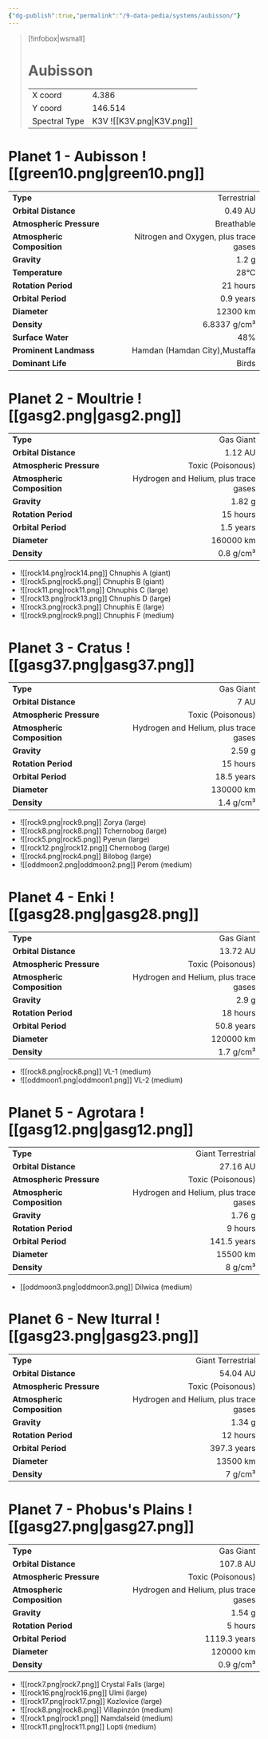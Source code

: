 ```yaml
---
{"dg-publish":true,"permalink":"/9-data-pedia/systems/aubisson/"}
---
```


> [!infobox|wsmall]
> # Aubisson
> | | |
> | - | - |
> | X coord | 4.386 |
> | Y coord| 146.514 |
> | Spectral Type | K3V ![[K3V.png\|K3V.png]] |

# Planet 1 - Aubisson ![[green10.png\|green10.png]]
|                             |                           |
| --------------------------- | -------------------------:|
| **Type**                    |             Terrestrial |
| **Orbital Distance**        |   0.49 AU |
| **Atmospheric Pressure**    |       Breathable |
| **Atmospheric Composition** |      Nitrogen and Oxygen, plus trace gases |
| **Gravity**                 |        1.2 g |
| **Temperature**             |    28°C |
| **Rotation Period**         |  21 hours |
| **Orbital Period** | 0.9 years |
| **Diameter**                |      12300 km | 
| **Density**                 |    6.8337 g/cm³ |
| **Surface Water**           |           48% | 
| **Prominent Landmass**      |         Hamdan (Hamdan City),Mustaffa | 
| **Dominant Life**           |         Birds |





# Planet 2 - Moultrie ![[gasg2.png\|gasg2.png]]
|                             |                           |
| --------------------------- | -------------------------:|
| **Type**                    |             Gas Giant |
| **Orbital Distance**        |   1.12 AU |
| **Atmospheric Pressure**    |       Toxic (Poisonous) |
| **Atmospheric Composition** |      Hydrogen and Helium, plus trace gases |
| **Gravity**                 |        1.82 g |
| **Rotation Period**         |  15 hours |
| **Orbital Period** | 1.5 years |
| **Diameter**                |      160000 km | 
| **Density**                 |    0.8 g/cm³ |



- ![[rock14.png\|rock14.png]] Chnuphis A (giant)
- ![[rock5.png\|rock5.png]] Chnuphis B (giant)
- ![[rock11.png\|rock11.png]] Chnuphis C (large)
- ![[rock13.png\|rock13.png]] Chnuphis D (large)
- ![[rock3.png\|rock3.png]] Chnuphis E (large)
- ![[rock9.png\|rock9.png]] Chnuphis F (medium)


# Planet 3 - Cratus ![[gasg37.png\|gasg37.png]]
|                             |                           |
| --------------------------- | -------------------------:|
| **Type**                    |             Gas Giant |
| **Orbital Distance**        |   7 AU |
| **Atmospheric Pressure**    |       Toxic (Poisonous) |
| **Atmospheric Composition** |      Hydrogen and Helium, plus trace gases |
| **Gravity**                 |        2.59 g |
| **Rotation Period**         |  15 hours |
| **Orbital Period** | 18.5 years |
| **Diameter**                |      130000 km | 
| **Density**                 |    1.4 g/cm³ |



- ![[rock9.png\|rock9.png]] Zorya (large)
- ![[rock8.png\|rock8.png]] Tchernobog (large)
- ![[rock5.png\|rock5.png]] Pyerun (large)
- ![[rock12.png\|rock12.png]] Chernobog (large)
- ![[rock4.png\|rock4.png]] Bilobog (large)
- ![[oddmoon2.png\|oddmoon2.png]] Perom (medium)


# Planet 4 - Enki ![[gasg28.png\|gasg28.png]]
|                             |                           |
| --------------------------- | -------------------------:|
| **Type**                    |             Gas Giant |
| **Orbital Distance**        |   13.72 AU |
| **Atmospheric Pressure**    |       Toxic (Poisonous) |
| **Atmospheric Composition** |      Hydrogen and Helium, plus trace gases |
| **Gravity**                 |        2.9 g |
| **Rotation Period**         |  18 hours |
| **Orbital Period** | 50.8 years |
| **Diameter**                |      120000 km | 
| **Density**                 |    1.7 g/cm³ |



- ![[rock8.png\|rock8.png]] VL-1 (medium)
- ![[oddmoon1.png\|oddmoon1.png]] VL-2 (medium)


# Planet 5 - Agrotara ![[gasg12.png\|gasg12.png]]
|                             |                           |
| --------------------------- | -------------------------:|
| **Type**                    |             Giant Terrestrial |
| **Orbital Distance**        |   27.16 AU |
| **Atmospheric Pressure**    |       Toxic (Poisonous) |
| **Atmospheric Composition** |      Hydrogen and Helium, plus trace gases |
| **Gravity**                 |        1.76 g |
| **Rotation Period**         |  9 hours |
| **Orbital Period** | 141.5 years |
| **Diameter**                |      15500 km | 
| **Density**                 |    8 g/cm³ |



- [[oddmoon3.png\|oddmoon3.png]] Dilwica (medium)

# Planet 6 - New Iturral ![[gasg23.png\|gasg23.png]]
|                             |                           |
| --------------------------- | -------------------------:|
| **Type**                    |             Giant Terrestrial |
| **Orbital Distance**        |   54.04 AU |
| **Atmospheric Pressure**    |       Toxic (Poisonous) |
| **Atmospheric Composition** |      Hydrogen and Helium, plus trace gases |
| **Gravity**                 |        1.34 g |
| **Rotation Period**         |  12 hours |
| **Orbital Period** | 397.3 years |
| **Diameter**                |      13500 km | 
| **Density**                 |    7 g/cm³ |





# Planet 7 - Phobus's Plains ![[gasg27.png\|gasg27.png]]
|                             |                           |
| --------------------------- | -------------------------:|
| **Type**                    |             Gas Giant |
| **Orbital Distance**        |   107.8 AU |
| **Atmospheric Pressure**    |       Toxic (Poisonous) |
| **Atmospheric Composition** |      Hydrogen and Helium, plus trace gases |
| **Gravity**                 |        1.54 g |
| **Rotation Period**         |  5 hours |
| **Orbital Period** | 1119.3 years |
| **Diameter**                |      120000 km | 
| **Density**                 |    0.9 g/cm³ |



- ![[rock7.png\|rock7.png]] Crystal Falls (large)
- ![[rock16.png\|rock16.png]] Ulmi (large)
- ![[rock17.png\|rock17.png]] Kozlovice (large)
- ![[rock8.png\|rock8.png]] Villapinzón (medium)
- ![[rock1.png\|rock1.png]] Namdalseid (medium)
- ![[rock11.png\|rock11.png]] Lopti (medium)


